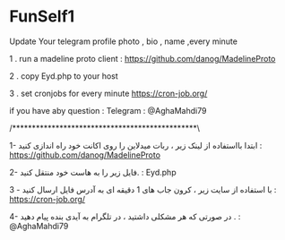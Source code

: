 # FunSelf1
Update Your telegram profile photo , bio , name  ,every minute

1 . run a madeline proto client :
    https://github.com/danog/MadelineProto
    
2 . copy Eyd.php to your host 

3 . set cronjobs for every minute
    https://cron-job.org/
    
if you have aby question :
  Telegram : @AghaMahdi79

/***********************************************\

1- ابتدا بااستفاده از لینک زیر ، ربات میدلاین را روی اکانت خود راه اندازی کنید :
    https://github.com/danog/MadelineProto
    
2- فایل زیر را به هاست خود منتقل کنید. :
    Eyd.php

3 - با استفاده از سایت زیر ، کرون جاب های 1 دقیقه ای به آدرس فایل ارسال کنید :
    https://cron-job.org/

4- در صورتی که هر مشکلی داشتید ، در تلگرام به آیدی بنده پیام دهید . :
    @AghaMahdi79
